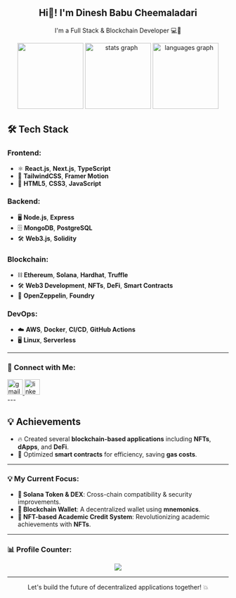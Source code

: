 <h2 align="center">Hi👋! I'm Dinesh Babu Cheemaladari</h2>

<p align="center">I'm a Full Stack & Blockchain Developer 💻🚀</p>

<div align="center">
<img align="" height="150" src="https://i.imgflip.com/65efzo.gif" />
<img src="https://github-readme-stats.vercel.app/api?username=chdineshbabu&hide_title=false&hide_rank=false&show_icons=true&include_all_commits=true&count_private=true&disable_animations=false&theme=dracula&locale=en&hide_border=false" height="150" alt="stats graph" />
<img src="https://github-readme-stats.vercel.app/api/top-langs?username=chdineshbabu&locale=en&hide_title=false&layout=compact&card_width=320&langs_count=5&theme=dracula&hide_border=false" height="150" alt="languages graph" />
</div>


## 🛠️ Tech Stack

### **Frontend**:
- ⚛️ **React.js**, **Next.js**, **TypeScript**
- 🎨 **TailwindCSS**, **Framer Motion**
- 💎 **HTML5**, **CSS3**, **JavaScript**

### **Backend**:
- 🖥️ **Node.js**, **Express**
- 🗄️ **MongoDB**, **PostgreSQL**
- 🛠️ **Web3.js**, **Solidity**

### **Blockchain**:
- ⛓️ **Ethereum**, **Solana**, **Hardhat**, **Truffle**
- 🛠️ **Web3 Development**, **NFTs**, **DeFi**, **Smart Contracts**
- 🔐 **OpenZeppelin**, **Foundry**

### **DevOps**:
- ☁️ **AWS**, **Docker**, **CI/CD**, **GitHub Actions**
- 🖥️ **Linux**, **Serverless**

---


### 🔗 **Connect with Me**:
<div align="left">
  <a href="mailto:chdinesh4128@gmail.com" target="_blank">
    <img src="https://img.shields.io/static/v1?message=Gmail&logo=gmail&label=&color=D14836&logoColor=white&style=for-the-badge" height="35" alt="gmail logo" />
  </a>
  <a href="https://www.linkedin.com/in/dinesh-babu-cheemaladari-4b9902136/" target="_blank">
    <img src="https://img.shields.io/static/v1?message=LinkedIn&logo=linkedin&label=&color=0077B5&logoColor=white&style=for-the-badge" height="35" alt="linkedin logo" />
  </a>
</div>
---

## 💡 Achievements
- 🔥 Created several **blockchain-based applications** including **NFTs**, **dApps**, and **DeFi**.
- 🎯 Optimized **smart contracts** for efficiency, saving **gas costs**.

---

### 💡 **My Current Focus**:
- **🔑 Solana Token & DEX**: Cross-chain compatibility & security improvements.
- **💼 Blockchain Wallet**: A decentralized wallet using **mnemonics**.
- **📜 NFT-based Academic Credit System**: Revolutionizing academic achievements with **NFTs**.

---

### 📊 **Profile Counter**:
<div align="center">
  <img src="https://profile-counter.glitch.me/chdineshbabu/count.svg?" />
</div>

---

<p align="center">Let's build the future of decentralized applications together! 💥</p>
